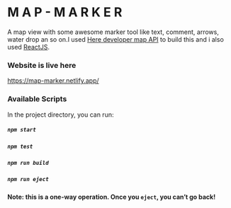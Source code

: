 # M A P - M A R K E R
A map view with some awesome marker tool like text, comment, arrows, water drop an so on.I used [Here developer map API](https://www.example.com) to build this and i also used [ReactJS](https://reactjs.org/).


### Website is live here
https://map-marker.netlify.app/

### Available Scripts

In the project directory, you can run:

##### `npm start`
##### `npm test`
##### `npm run build`

##### `npm run eject`
**Note: this is a one-way operation. Once you `eject`, you can’t go back!**